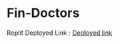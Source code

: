 # Fin-Doctors 
Replit Deployed Link :  [Deployed link](https://fin-doctors.shubh-upadhyay.repl.co/)
